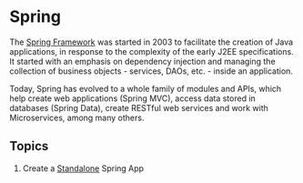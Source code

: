 # Spring
The [Spring Framework](https://spring.io/) was started in 2003 to facilitate the creation of Java applications, in response to the complexity of the early J2EE specifications. It started with an emphasis on dependency injection and managing the collection of business objects - services, DAOs, etc. - inside an application.

Today, Spring has evolved to a whole family of modules and APIs, which help create web applications (Spring MVC), access data stored in databases (Spring Data), create RESTful web services and work with Microservices, among many others.

## Topics
1. Create a [Standalone](./standalone-app) Spring App
